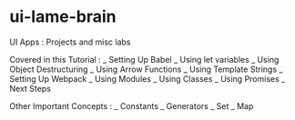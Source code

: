 # ui-lame-brain
UI Apps : Projects and misc labs


Covered in this Tutorial : 
	_ Setting Up Babel
	_ Using let variables
	_ Using Object Destructuring
	_ Using Arrow Functions
	_ Using Template Strings
	_ Setting Up Webpack
	_ Using Modules
	_ Using Classes
	_ Using Promises
	_ Next Steps


Other Important Concepts : 
	_ Constants
	_ Generators
	_ Set
	_ Map